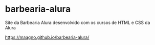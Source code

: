# barbearia-alura
Site da Barbearia Alura desenvolvido com os cursos de HTML e CSS da Alura

https://maagno.github.io/barbearia-alura/
